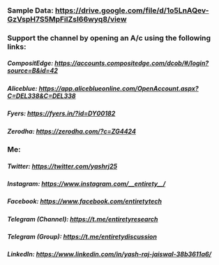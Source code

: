 ### Sample Data: https://drive.google.com/file/d/1o5LnAQev-GzVspH7S5MpFilZsI66wyq8/view

### Support the channel by opening an A/c using the following links:
##### CompositEdge: https://accounts.compositedge.com/dcob/#/login?source=B&id=42
##### Aliceblue: https://app.aliceblueonline.com/OpenAccount.aspx?C=DEL338&C=DEL338
##### Fyers: https://fyers.in/?id=DY00182
##### Zerodha: https://zerodha.com/?c=ZG4424

### Me:
##### Twitter: https://twitter.com/yashrj25
##### Instagram: https://www.instagram.com/__entirety__/
##### Facebook: https://www.facebook.com/entiretytech
##### Telegram (Channel): https://t.me/entiretyresearch
##### Telegram (Group): https://t.me/entiretydiscussion
##### LinkedIn: https://www.linkedin.com/in/yash-raj-jaiswal-38b3611a6/
